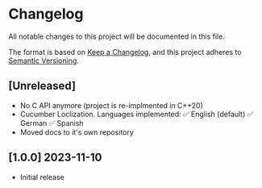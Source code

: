 # Changelog

All notable changes to this project will be documented in this file.

The format is based on [Keep a Changelog](https://keepachangelog.com/en/1.0.0/),
and this project adheres to [Semantic Versioning](https://semver.org/spec/v2.0.0.html).


## [Unreleased]

- No C API anymore (project is re-implmented in C++20)
- Cucumber Loclization. Languages implemented: 
  ✅ English (default)
  ✅ German
  ✅ Spanish
- Moved docs to it's own repository

## [1.0.0] 2023-11-10

- Initial release